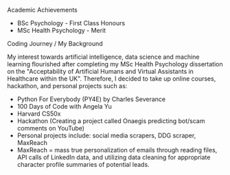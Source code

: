 Academic Achievements

- BSc Psychology - First Class Honours
- MSc Health Psychology - Merit

Coding Journey / My Background

My interest towards artificial intelligence, data science and machine learning flourished after completing my MSc Health Psychology dissertation on the "Acceptability of Artificial Humans and Virtual Assistants in Healthcare within the UK". Therefore, I decided to take up online courses, hackathon, and personal projects such as:
- Python For Everybody (PY4E) by Charles Severance
- 100 Days of Code with Angela Yu
- Harvard CS50x
- Hackathon (Creating a project called Onaegis predicting bot/scam comments on YouTube)
- Personal projects include: social media scrapers, DDG scraper, MaxReach
- MaxReach = mass true personalization of emails through reading files, API calls of LinkedIn data, and utilizing data cleaning for appropriate character profile summaries of potential leads.

